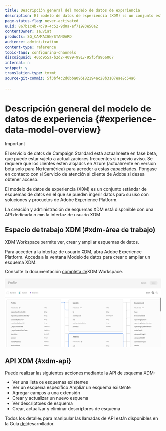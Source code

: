 ```yaml
---
title: Descripción general del modelo de datos de experiencia
description: El modelo de datos de experiencia (XDM) es un conjunto estándar de esquemas de datos en el que se pueden ingerir datos para su uso con soluciones y productos de Adobe Experience Platform.
page-status-flag: never-activated
uuid: 867b1c4b-4c79-4c52-9d0a-ef71993e50a2
contentOwner: sauviat
products: SG_CAMPAIGN/STANDARD
audience: administration
content-type: reference
topic-tags: configuring-channels
discoiquuid: 406c955a-b2d2-4099-9918-95f5fa966067
internal: n
snippet: y
translation-type: tm+mt
source-git-commit: 5f3bf4c2d0bba095182194ac28b3107eae2c54a6

---
```



# Descripción general del modelo de datos de experiencia {#experience-data-model-overview}

>[!IMPORTANT]
>
>El servicio de datos de Campaign Standard está actualmente en fase beta, que puede estar sujeto a actualizaciones frecuentes sin previo aviso. Se requiere que los clientes estén alojados en Azure (actualmente en versión beta solo para Norteamérica) para acceder a estas capacidades. Póngase en contacto con el Servicio de atención al cliente de Adobe si desea obtener acceso.

El modelo de datos de experiencia (XDM) es un conjunto estándar de esquemas de datos en el que se pueden ingerir datos para su uso con soluciones y productos de Adobe Experience Platform.

La creación y administración de esquemas XDM está disponible con una API dedicada o con la interfaz de usuario XDM.

## Espacio de trabajo XDM (#xdm-área de trabajo)

XDM Workspace permite ver, crear y ampliar esquemas de datos.

Para acceder a la interfaz de usuario XDM, abra Adobe Experience Platform. Acceda a la ventana Modelo de datos para crear o ampliar un esquema XDM.

Consulte la documentación [completa de](https://www.adobe.io/apis/experienceplatform/home/xdm/xdmservices.html#!api-specification/markdown/narrative/technical_overview/schema_registry/xdm_system/xdm_system_in_experience_platform.md)XDM Workspace.

![](assets/aep_xdmworkspace.png)

## API XDM {#xdm-api}

Puede realizar las siguientes acciones mediante la API de esquema XDM:

* Ver una lista de esquemas existentes
* Ver un esquema específico Ampliar un esquema existente
* Agregar campos a una extensión
* Crear y actualizar un nuevo esquema
* Ver descriptores de esquema
* Crear, actualizar y eliminar descriptores de esquema

Todos los detalles para manipular las llamadas de API están disponibles en la Guía [del](https://www.adobe.io/apis/experienceplatform/home/xdm/xdmservices.html#!api-specification/markdown/narrative/technical_overview/schema_registry/schema_registry_developer_guide.md)desarrollador.

